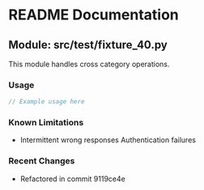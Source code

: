 # README Documentation

## Module: src/test/fixture_40.py

This module handles cross category operations.

### Usage

```javascript
// Example usage here
```

### Known Limitations

- Intermittent wrong responses Authentication failures

### Recent Changes

- Refactored in commit 9119ce4e
